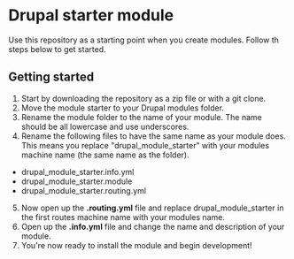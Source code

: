 # Drupal starter module

Use this repository as a starting point when you create modules. Follow th steps below to get started.

## Getting started

1. Start by downloading the repository as a zip file or with a git clone.
2. Move the module starter to your Drupal modules folder.
3. Rename the module folder to the name of your module. The name should be all lowercase and use underscores.
4. Rename the following files to have the same name as your module does. This means you replace "drupal\_module\_starter" with your modules machine name (the same name as the folder).
  - drupal\_module\_starter.info.yml
  - drupal\_module\_starter.module
  - drupal\_module\_starter.routing.yml
5. Now open up the **.routing.yml** file and replace drupal\_module\_starter in the first routes machine name with your modules name.
6. Open up the **.info.yml** file and change the name and description of your module.
7. You're now ready to install the module and begin development!
